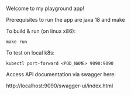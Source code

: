 ######

Welcome to my playground app!

Prerequisites to run the app are java 18 and make

To build & run (on linux x86):
```
make run
```

To test on local k8s:

```
kubectl port-forward <POD_NAME> 9090:9090
```

Access API documentation via swagger here:

http://localhost:9090/swagger-ui/index.html
